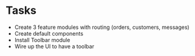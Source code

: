# Tasks

* Create 3 feature modules with routing (orders, customers, messages)
* Create default components
* Install Toolbar module
* Wire up the UI to have a toolbar